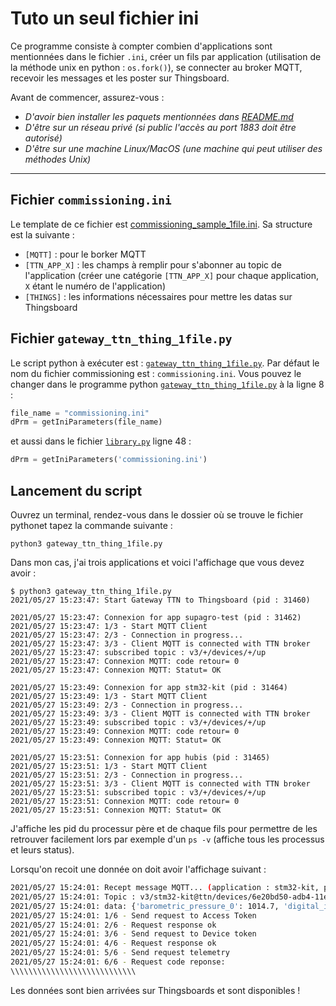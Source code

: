 # Tuto un seul fichier ini

Ce programme consiste à compter combien d'applications sont mentionnées dans le fichier `.ini`, créer un fils par application (utilisation de la méthode unix en python : `os.fork()`), se connecter au broker MQTT, recevoir les messages et les poster sur Thingsboard.

Avant de commencer, assurez-vous :
- *D'avoir bien installer les paquets mentionnées dans [README.md](https://github.com/GauthierBct/gateway-ttn-thingsboard-many-apps#installation-des-librairies)*
- *D'être sur un réseau privé (si public l'accès au port 1883 doit être autorisé)*
- *D'être sur une machine Linux/MacOS (une machine qui peut utiliser des méthodes Unix)*
---

## Fichier `commissioning.ini`
Le template de ce fichier est [commissioning_sample_1file.ini](https://github.com/GauthierBct/gateway-ttn-thingsboard-many-apps/blob/main/1file/commissioning_sample_1file.ini). Sa structure est la suivante :
- `[MQTT]` : pour le borker MQTT
- `[TTN_APP_X]` : les champs à remplir pour s'abonner au topic de l'application (créer une catégorie `[TTN_APP_X]` pour chaque application, `X` étant le numéro de l'application)
- `[THINGS]` : les informations nécessaires pour mettre les datas sur Thingsboard

## Fichier `gateway_ttn_thing_1file.py`
Le script python à exécuter est : [`gateway_ttn_thing_1file.py`](https://github.com/GauthierBct/gateway-ttn-thingsboard-many-apps/blob/main/1file/gateway_ttn_thing_1file.py). Par défaut le nom du fichier commissioning est : `commissioning.ini`. Vous pouvez le changer dans le programme python [`gateway_ttn_thing_1file.py`](https://github.com/GauthierBct/gateway-ttn-thingsboard-many-apps/blob/main/1file/gateway_ttn_thing_1file.py) à la ligne 8 :
```python
file_name = "commissioning.ini"
dPrm = getIniParameters(file_name)
```
et aussi dans le fichier [`library.py`](https://github.com/GauthierBct/gateway-ttn-thingsboard-many-apps/blob/main/1file/library.py) ligne 48 : 
```python
dPrm = getIniParameters('commissioning.ini')
```

## Lancement du script
Ouvrez un terminal, rendez-vous dans le dossier où se trouve le fichier pythonet tapez la commande suivante :
```shell
python3 gateway_ttn_thing_1file.py
```

Dans mon cas, j'ai trois applications et voici l'affichage que vous devez avoir :
```
$ python3 gateway_ttn_thing_1file.py
2021/05/27 15:23:47: Start Gateway TTN to Thingsboard (pid : 31460)

2021/05/27 15:23:47: Connexion for app supagro-test (pid : 31462)
2021/05/27 15:23:47: 1/3 - Start MQTT Client
2021/05/27 15:23:47: 2/3 - Connection in progress... 
2021/05/27 15:23:47: 3/3 - Client MQTT is connected with TTN broker
2021/05/27 15:23:47: subscribed topic : v3/+/devices/+/up
2021/05/27 15:23:47: Connexion MQTT: code retour= 0
2021/05/27 15:23:47: Connexion MQTT: Statut= OK

2021/05/27 15:23:49: Connexion for app stm32-kit (pid : 31464)
2021/05/27 15:23:49: 1/3 - Start MQTT Client
2021/05/27 15:23:49: 2/3 - Connection in progress... 
2021/05/27 15:23:49: 3/3 - Client MQTT is connected with TTN broker
2021/05/27 15:23:49: subscribed topic : v3/+/devices/+/up
2021/05/27 15:23:49: Connexion MQTT: code retour= 0
2021/05/27 15:23:49: Connexion MQTT: Statut= OK

2021/05/27 15:23:51: Connexion for app hubis (pid : 31465)
2021/05/27 15:23:51: 1/3 - Start MQTT Client
2021/05/27 15:23:51: 2/3 - Connection in progress... 
2021/05/27 15:23:51: 3/3 - Client MQTT is connected with TTN broker
2021/05/27 15:23:51: subscribed topic : v3/+/devices/+/up
2021/05/27 15:23:51: Connexion MQTT: code retour= 0
2021/05/27 15:23:51: Connexion MQTT: Statut= OK
```
J'affiche les pid du processur père et de chaque fils pour permettre de les retrouver facilement lors par exemple d'un `ps -v` (affiche tous les processus et leurs status).

Lorsqu'on recoit une donnée on doit avoir l'affichage suivant :
```bash
2021/05/27 15:24:01: Recept message MQTT... (application : stm32-kit, pid : 31464)
2021/05/27 15:24:01: Topic : v3/stm32-kit@ttn/devices/6e20bd50-adb4-11eb-a50e-312e6f60d0f2/up
2021/05/27 15:24:01: data: {'barometric_pressure_0': 1014.7, 'digital_in_3': 0, 'digital_out_4': 0, 'relative_humidity_2': 57, 'temperature_1': 23.9}
2021/05/27 15:24:01: 1/6 - Send request to Access Token
2021/05/27 15:24:01: 2/6 - Request response ok
2021/05/27 15:24:01: 3/6 - Send request to Device token
2021/05/27 15:24:01: 4/6 - Request response ok
2021/05/27 15:24:01: 5/6 - Send request telemetry
2021/05/27 15:24:01: 6/6 - Request code reponse:
\\\\\\\\\\\\\\\\\\\\\\\\\\\\
```
Les données sont bien arrivées sur Thingsboards et sont disponibles !
